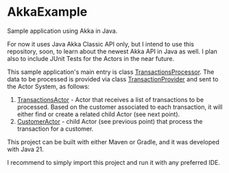 # AkkaExample

Sample application using Akka in Java.

For now it uses Java Akka Classic API only, but I intend to use this repository, soon, to learn about
the newest Akka API in Java as well. I plan also to include JUnit Tests for the Actors in the near future.

This sample application's main entry is class
[TransactionsProcessor](https://github.com/cosmicboy79/AkkaExample/blob/main/src/main/java/edu/akka/sample/app/classic/TransactionsProcessor.java).
The data to be processed is provided via class
[TransactionProvider](https://github.com/cosmicboy79/AkkaExample/blob/main/src/main/java/edu/akka/sample/app/classic/data/provider/TransactionProvider.java)
and sent to the Actor System, as follows:

1. [TransactionsActor](https://github.com/cosmicboy79/AkkaExample/blob/main/src/main/java/edu/akka/sample/app/classic/actor/TransactionsActor.java) - Actor
that receives a list of transactions to be processed. Based on the customer associated to each transaction, it will either find or create a related
child Actor (see next point).
2. [CustomerActor](https://github.com/cosmicboy79/AkkaExample/blob/main/src/main/java/edu/akka/sample/app/classic/actor/CustomerActor.java) - child Actor
(see previous point) that process the transaction for a customer.

This project can be built with either Maven or Gradle, and it was developed with Java 21.

I recommend to simply import this project and run it with any preferred IDE.
